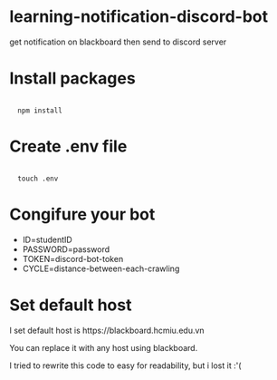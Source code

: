 # learning-notification-discord-bot
get notification on blackboard then send to discord server

<h1>
  Install packages
</h1>
<code>
  npm install
</code>

<h1>
  Create .env file
</h1>
<code>
  touch .env
</code>

<h1>
  Congifure your bot
</h1>
<ul>
  <li>ID=studentID</li>
  <li>PASSWORD=password</li>
  <li>TOKEN=discord-bot-token</li>
  <li>CYCLE=distance-between-each-crawling</li>
</ul>

<h1>
  Set default host
</h1>
<p>
  I set default host is https://blackboard.hcmiu.edu.vn
</p>
<p>
  You can replace it with any host using blackboard.
</p>
<p>
  I tried to rewrite this code to easy for readability, but i lost it :'(
</p>
